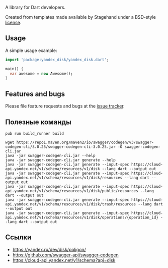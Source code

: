A library for Dart developers.

Created from templates made available by Stagehand under a BSD-style
[license](https://github.com/dart-lang/stagehand/blob/master/LICENSE).

## Usage

A simple usage example:

```dart
import 'package:yandex_disk/yandex_disk.dart';

main() {
  var awesome = new Awesome();
}
```

## Features and bugs

Please file feature requests and bugs at the [issue tracker][tracker].

[tracker]: http://example.com/issues/replaceme

## Полезные команды

```shell
pub run build_runner build
```

```shell
wget https://repo1.maven.org/maven2/io/swagger/codegen/v3/swagger-codegen-cli/3.0.25/swagger-codegen-cli-3.0.25.jar -O swagger-codegen-cli.jar
java -jar swagger-codegen-cli.jar --help
java -jar swagger-codegen-cli.jar generate --help
java -jar swagger-codegen-cli.jar generate --input-spec https://cloud-api.yandex.net/v1/schema/resources/v1/disk --lang dart --output out
java -jar swagger-codegen-cli.jar generate --input-spec https://cloud-api.yandex.net/v1/schema/resources/v1/disk/resources --lang dart --output out
java -jar swagger-codegen-cli.jar generate --input-spec https://cloud-api.yandex.net/v1/schema/resources/v1/disk/public/resources --lang dart --output out
java -jar swagger-codegen-cli.jar generate --input-spec https://cloud-api.yandex.net/v1/schema/resources/v1/disk/trash/resources --lang dart --output out
java -jar swagger-codegen-cli.jar generate --input-spec https://cloud-api.yandex.net/v1/schema/resources/v1/disk/operations/{operation_id} --lang dart --output out
```

## Ссылки

- https://yandex.ru/dev/disk/poligon/
- https://github.com/swagger-api/swagger-codegen
- https://cloud-api.yandex.net/v1/schema?api=disk